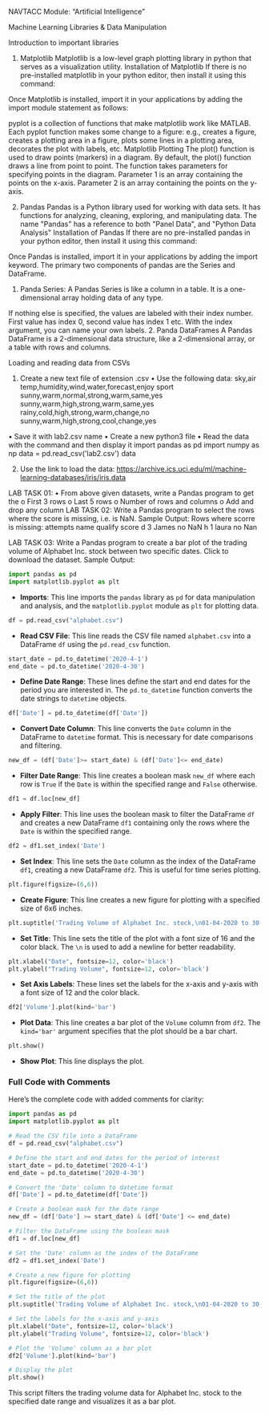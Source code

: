 NAVTACC
Module: “Artificial Intelligence”

Machine Learning Libraries & Data Manipulation

Introduction to important libraries

1. Matplotlib
   Matplotlib is a low-level graph plotting library in python that serves as a visualization utility.
   Installation of Matplotlib
   If there is no pre-installed matplotlib in your python editor, then install it using this command:

Once Matplotlib is installed, import it in your applications by adding the import module statement as follows:

pyplot is a collection of functions that make matplotlib work like MATLAB. Each pyplot function makes some change to a figure: e.g., creates a figure, creates a plotting area in a figure, plots some lines in a plotting area, decorates the plot with labels, etc.
Matplotlib Plotting
The plot() function is used to draw points (markers) in a diagram. By default, the plot() function draws a line from point to point. The function takes parameters for specifying points in the diagram. Parameter 1 is an array containing the points on the x-axis. Parameter 2 is an array containing the points on the y-axis.

2. Pandas
   Pandas is a Python library used for working with data sets. It has functions for analyzing, cleaning, exploring, and manipulating data. The name "Pandas" has a reference to both "Panel Data", and "Python Data Analysis"
   Installation of Pandas
   If there are no pre-installed pandas in your python editor, then install it using this command:

Once Pandas is installed, import it in your applications by adding the import keyword. The primary two components of pandas are the Series and DataFrame.

1. Panda Series:
   A Pandas Series is like a column in a table. It is a one-dimensional array holding data of any type.

If nothing else is specified, the values are labeled with their index number. First value has index 0, second value has index 1 etc. With the index argument, you can name your own labels. 2. Panda DataFrames
A Pandas DataFrame is a 2-dimensional data structure, like a 2-dimensional array, or a table with rows and columns.

Loading and reading data from CSVs

1. Create a new text file of extension .csv
   • Use the following data:
   sky,air temp,humidity,wind,water,forecast,enjoy sport
   sunny,warm,normal,strong,warm,same,yes
   sunny,warm,high,strong,warm,same,yes
   rainy,cold,high,strong,warm,change,no
   sunny,warm,high,strong,cool,change,yes

• Save it with lab2.csv name
• Create a new python3 file
• Read the data with the command and then display it
import pandas as pd
import numpy as np
data = pd.read_csv('lab2.csv')
data

2. Use the link to load the data: https://archive.ics.uci.edu/ml/machine-learning-databases/iris/iris.data

LAB TASK 01:
• From above given datasets, write a Pandas program to get the
o First 3 rows
o Last 5 rows
o Number of rows and columns
o Add and drop any column
LAB TASK 02:
Write a Pandas program to select the rows where the score is missing, i.e. is NaN.
Sample Output:
Rows where scorre is missing:
attempts name qualify score
d 3 James no NaN
h 1 laura no Nan

LAB TASK 03:
Write a Pandas program to create a bar plot of the trading volume of Alphabet Inc. stock between two specific dates.
Click to download the dataset.
Sample Output:

```python
import pandas as pd
import matplotlib.pyplot as plt
```

- **Imports**: This line imports the `pandas` library as `pd` for data manipulation and analysis, and the `matplotlib.pyplot` module as `plt` for plotting data.

```python
df = pd.read_csv("alphabet.csv")
```

- **Read CSV File**: This line reads the CSV file named `alphabet.csv` into a DataFrame `df` using the `pd.read_csv` function.

```python
start_date = pd.to_datetime('2020-4-1')
end_date = pd.to_datetime('2020-4-30')
```

- **Define Date Range**: These lines define the start and end dates for the period you are interested in. The `pd.to_datetime` function converts the date strings to `datetime` objects.

```python
df['Date'] = pd.to_datetime(df['Date'])
```

- **Convert Date Column**: This line converts the `Date` column in the DataFrame to `datetime` format. This is necessary for date comparisons and filtering.

```python
new_df = (df['Date']>= start_date) & (df['Date']<= end_date)
```

- **Filter Date Range**: This line creates a boolean mask `new_df` where each row is `True` if the `Date` is within the specified range and `False` otherwise.

```python
df1 = df.loc[new_df]
```

- **Apply Filter**: This line uses the boolean mask to filter the DataFrame `df` and creates a new DataFrame `df1` containing only the rows where the `Date` is within the specified range.

```python
df2 = df1.set_index('Date')
```

- **Set Index**: This line sets the `Date` column as the index of the DataFrame `df1`, creating a new DataFrame `df2`. This is useful for time series plotting.

```python
plt.figure(figsize=(6,6))
```

- **Create Figure**: This line creates a new figure for plotting with a specified size of 6x6 inches.

```python
plt.suptitle('Trading Volume of Alphabet Inc. stock,\n01-04-2020 to 30-04-2020', fontsize=16, color='black')
```

- **Set Title**: This line sets the title of the plot with a font size of 16 and the color black. The `\n` is used to add a newline for better readability.

```python
plt.xlabel("Date", fontsize=12, color='black')
plt.ylabel("Trading Volume", fontsize=12, color='black')
```

- **Set Axis Labels**: These lines set the labels for the x-axis and y-axis with a font size of 12 and the color black.

```python
df2['Volume'].plot(kind='bar')
```

- **Plot Data**: This line creates a bar plot of the `Volume` column from `df2`. The `kind='bar'` argument specifies that the plot should be a bar chart.

```python
plt.show()
```

- **Show Plot**: This line displays the plot.

### Full Code with Comments

Here’s the complete code with added comments for clarity:

```python
import pandas as pd
import matplotlib.pyplot as plt

# Read the CSV file into a DataFrame
df = pd.read_csv("alphabet.csv")

# Define the start and end dates for the period of interest
start_date = pd.to_datetime('2020-4-1')
end_date = pd.to_datetime('2020-4-30')

# Convert the 'Date' column to datetime format
df['Date'] = pd.to_datetime(df['Date'])

# Create a boolean mask for the date range
new_df = (df['Date'] >= start_date) & (df['Date'] <= end_date)

# Filter the DataFrame using the boolean mask
df1 = df.loc[new_df]

# Set the 'Date' column as the index of the DataFrame
df2 = df1.set_index('Date')

# Create a new figure for plotting
plt.figure(figsize=(6,6))

# Set the title of the plot
plt.suptitle('Trading Volume of Alphabet Inc. stock,\n01-04-2020 to 30-04-2020', fontsize=16, color='black')

# Set the labels for the x-axis and y-axis
plt.xlabel("Date", fontsize=12, color='black')
plt.ylabel("Trading Volume", fontsize=12, color='black')

# Plot the 'Volume' column as a bar plot
df2['Volume'].plot(kind='bar')

# Display the plot
plt.show()
```

This script filters the trading volume data for Alphabet Inc. stock to the specified date range and visualizes it as a bar plot.
